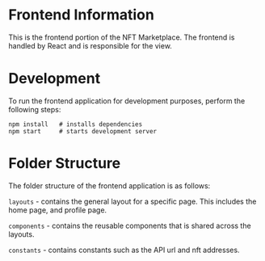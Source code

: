 # Frontend Information

This is the frontend portion of the NFT Marketplace. The frontend is handled by React and is responsible for the view.

# Development

To run the frontend application for development purposes, perform the following steps:

```
npm install   # installs dependencies
npm start     # starts development server
``` 

# Folder Structure

The folder structure of the frontend application is as follows:

`layouts` - contains the general layout for a specific page. This includes the home page, and profile page.

`components` - contains the reusable components that is shared across the layouts.

`constants` - contains constants such as the API url and nft addresses.